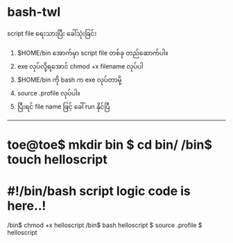 # bash-twl
script file ရေးသားပြီး ခေါ်သုံးခြင်း
1. $HOME/bin အောက်မှာ script file တစ်ခု တည်ဆောက်ပါ။
2. exe လုပ်လို့ရအောင် chmod +x filename လုပ်ပါ
3. $HOME/bin ကို bash က exe လုပ်တာမို့
4. source .profile လုပ်ပါ။
5. ပြီးရင် file name ဖြင့် ခေါ် run နိုင်ပြီ
---
toe@toe$ mkdir bin
$ cd bin/
/bin$ touch helloscript
===============
#!/bin/bash
script logic code is here..!
===============
/bin$ chmod +x helloscript
/bin$ bash helloscript
$ source .profile
$ helloscript
